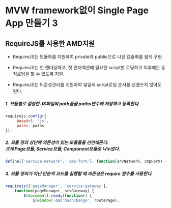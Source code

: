 # MVW framework없이 Single Page App 만들기 3

## RequireJS를 사용한 AMD지원

* RequireJS는 모듈화를 지원하여 private과 public으로 나뉜 캡슐화를 쉽게 구현. 

* RequireJS는 첫 렌더링하고, 첫 인터랙션에 필요한 script만 로딩하고 이후에는 동직로딩을 할 수 있도록 지원.

* RequireJS는 의존성관리를 지원하여 일일히 script로딩 순서를 신경쓰지 않아도 된다.
 
##### 1. 모듈별로 설정한 JS파일의 path들을 paths변수에 저장하고 등록한다.

```js
requirejs.config({
     baseUrl: 'js',
     paths: paths
});
```
    
##### 2. 모듈 정의 상단에 의존성이 있는 모듈들을 선언해준다.<br>크게 Page모듈, Service모듈, Component모듈로 나누었다.

```js
define(['service-network', 'cmp-form'], function(srvNetwork, cmpForm) {
```    
  
##### 3. 모듈 정의가 아닌 단순히 코드를 실행할 때 의존성은 require 함수를 사용한다. 

```js
requirejs(['pageManager', 'service-gateway'],
    function(pageManager, srvGateway) {
        $(document).ready(function() {
            $(window).on('hashchange', routePage);
```